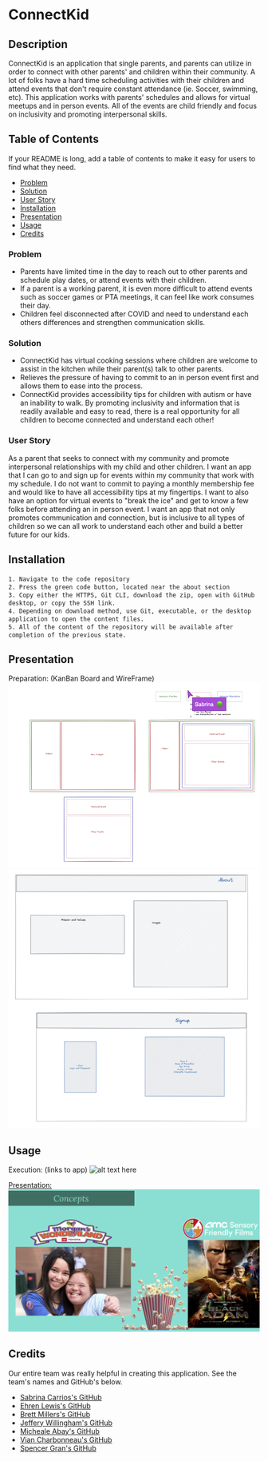 # ConnectKid

## Description

ConnectKid is an application that single parents, and parents can utilize in order to connect with other parents' and children within their community. A lot of folks have a hard time scheduling activities with their children and attend events that don't require constant attendance (ie. Soccer, swimming, etc). This application works with parents' schedules and allows for virtual meetups and in person events. All of the events are child friendly and focus on inclusivity and promoting interpersonal skills.

## Table of Contents

If your README is long, add a table of contents to make it easy for users to find what they need.

- [Problem](#problem)
- [Solution](#solution)
- [User Story](#userstory)
- [Installation](#installation)
- [Presentation](#presentation)
- [Usage](#usage)
- [Credits](#credits)

### Problem

- Parents have limited time in the day to reach out to other parents and schedule play dates, or attend events with their children.
- If a parent is a working parent, it is even more difficult to attend events such as soccer games or PTA meetings, it can feel like work consumes their day.
- Children feel disconnected after COVID and need to understand each others differences and strengthen communication skills.

### Solution

- ConnectKid has virtual cooking sessions where children are welcome to assist in the kitchen while their parent(s) talk to other parents.
- Relieves the pressure of having to commit to an in person event first and allows them to ease into the process.
- ConnectKid provides accessibility tips for children with autism or have an inability to walk. By
  promoting inclusivity and information that is readily available and easy to read, there is a real opportunity for all children to become connected and understand each other!

### User Story

As a parent that seeks to connect with my community and promote interpersonal relationships with my child and other children. I want an app that I can go to and sign up for events within my community that work with my schedule. I do not want to commit to paying a monthly membership fee and would like to have all accessibility tips at my fingertips.
I want to also have an option for virtual events to "break the ice" and get to know a few folks before attending an in person event. I want an app that not only promotes communication and connection, but is inclusive to all types of children so we can all work to understand each other and build a better future for our kids.

## Installation

    1. Navigate to the code repository
    2. Press the green code button, located near the about section
    3. Copy either the HTTPS, Git CLI, download the zip, open with GitHub desktop, or copy the SSH link.
    4. Depending on download method, use Git, executable, or the desktop application to open the content files.
    5. All of the content of the repository will be available after completion of the previous state.

## Presentation

Preparation: (KanBan Board and WireFrame)
![alt text](/client/src/assets/images/screenshots/Wirefram1.png)
![alt text](/client/src/assets/images/screenshots/Wireframe2.png)

## Usage

Execution: (links to app)
![alt text here]()

[Presentation:](https://www.example.com)
![alt text here](/client/src/assets/images/screenshots/Presnetation-concept.png)

## Credits

Our entire team was really helpful in creating this application. See the team's names and GitHub's below.

- [Sabrina Carrios's GitHub](https://github.com/SabrinaC043)
- [Ehren Lewis's GitHub](https://github.com/Ehren-Lewis)
- [Brett Millers's GitHub](https://github.com/BrettMiller47)
- [Jeffery Willingham's GitHub](https://github.com/jeffbone95)
- [Micheale Abay's GitHub](https://github.com/MikeTigray)
- [Vian Charbonneau's GitHub](https://github.com/vianvianc)
- [Spencer Gran's GitHub](https://github.com/GranSpencer09)
